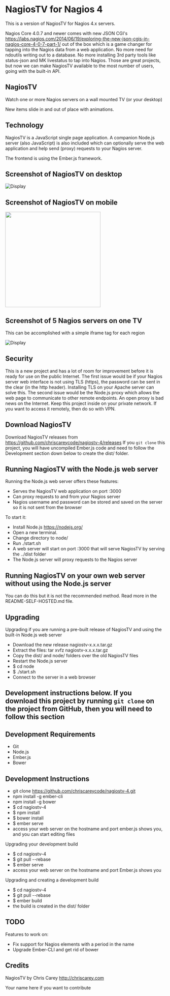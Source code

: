 # NagiosTV for Nagios 4

This is a version of NagiosTV for Nagios 4.x servers.

Nagios Core 4.0.7 and newer comes with new JSON CGI's
https://labs.nagios.com/2014/06/19/exploring-the-new-json-cgis-in-nagios-core-4-0-7-part-1/
out of the box which is a game changer for tapping into the Nagios data from a web application.
No more need for ndoutils writing out to a database. No more installing 3rd party tools like status-json and MK livestatus to tap into Nagios. Those are great projects, but now we can make NagiosTV available to the most number of users, going with the built-in API.

NagiosTV
------------
Watch one or more Nagios servers on a wall mounted TV (or your desktop)

New items slide in and out of place with animations.

Technology
------------
NagiosTV is a JavaScript single page application. A companion Node.js server (also JavaScript) is also included which can optionally serve the web application and help send (proxy) requests to your Nagios server.

The frontend is using the Ember.js framework.

Screenshot of NagiosTV on desktop
------------

![Display](https://chriscarey.com/software/nagiostv-4/images/nagiostv-screen.png)

Screenshot of NagiosTV on mobile
------------

<img src="https://chriscarey.com/software/nagiostv-4/images/nagiostv-iphone.png" width="300" />

Screenshot of 5 Nagios servers on one TV
------------

This can be accomplished with a simple iframe tag for each region

![Display](http://chriscarey.com/projects/ajax-monitor-for-nagios/nagios-5-in-1.png)

Security
-------------
This is a new project and has a lot of room for improvement before it is ready for use on the public Internet. The first issue would be if your Nagios server web interface is not using TLS (https), the password can be sent in the clear (in the http header). Installing TLS on your Apache server can solve this. The second issue would be the Node.js proxy which allows the web page to communicate to other remote endpoints. An open proxy is bad news on the Internet. Keep this project inside on your private network. If you want to access it remotely, then do so with VPN.

Download NagiosTV
-------------
Download NagiosTV releases from https://github.com/chriscareycode/nagiostv-4/releases
If you `git clone` this project, you will have uncompiled Ember.js code and need to follow the Development section down below to create the dist/ folder. 

Running NagiosTV with the Node.js web server
-------------
Running the Node.js web server offers these features:
- Serves the NagiosTV web application on port :3000
- Can proxy requests to and from your Nagios server
- Nagios username and password can be stored and saved on the server so it is not sent from the browser

To start it:
- Install Node.js https://nodejs.org/
- Open a new terminal.
- Change directory to node/
- Run ./start.sh
- A web server will start on port :3000 that will serve NagiosTV by serving the ../dist folder
- The Node.js server will proxy requests to the Nagios server

Running NagiosTV on your own web server without using the Node.js server
------------
You can do this but it is not the recommended method. Read more in the README-SELF-HOSTED.md file.

Upgrading
------------
Upgrading if you are running a pre-built release of NagiosTV and using the built-in Node.js web server
- Download the new release nagiostv-x.x.x.tar.gz
- Extract the files: tar xvfz nagiostv-x.x.x.tar.gz
- Copy the dist/ and node/ folders over the old NagiosTV files
- Restart the Node.js server
- $ cd node
- $ ./start.sh
- Connect to the server in a web browser


Development instructions below. If you download this project by running `git clone` on the project from GitHub, then you will need to follow this section
------------

Development Requirements
------------
- Git
- Node.js
- Ember.js
- Bower

Development Instructions
------------
- git clone https://github.com/chriscareycode/nagiostv-4.git
- npm install -g ember-cli
- npm install -g bower
- $ cd nagiostv-4
- $ npm install
- $ bower install
- $ ember serve
- access your web server on the hostname and port ember.js shows you, and you can start editing files

Upgrading your development build
- $ cd nagiostv-4
- $ git pull --rebase
- $ ember serve
- access your web server on the hostname and port Ember.js shows you

Upgrading and creating a development build
- $ cd nagiostv-4
- $ git pull --rebase
- $ ember build
- the build is created in the dist/ folder

TODO
------------
Features to work on:
- Fix support for Nagios elements with a period in the name
- Upgrade Ember-CLI and get rid of bower

Credits
------------
NagiosTV by Chris Carey http://chriscarey.com

Your name here if you want to contribute



